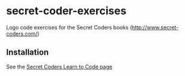 # secret-coder-exercises

Logo code exercises for the Secret Coders books (http://www.secret-coders.com/)

## Installation

See the [Secret Coders Learn to Code page](http://www.secret-coders.com/watch-videos/)
